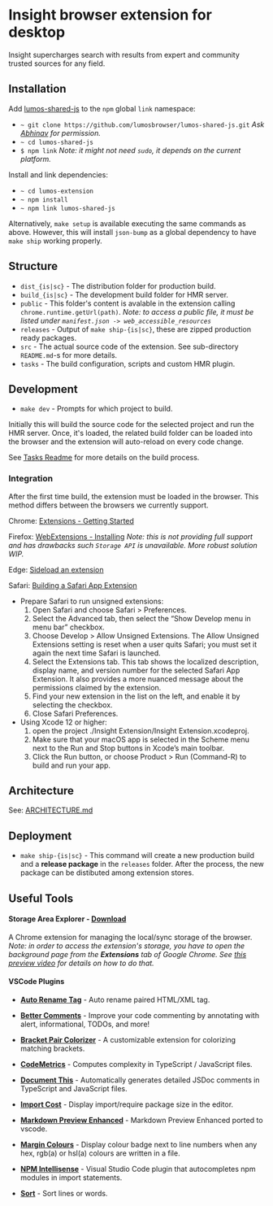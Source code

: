 # Insight browser extension for desktop

Insight supercharges search with results from expert and community trusted sources for any field.

## Installation

Add [lumos-shared-js](https://github.com/lumosbrowser/lumos-shared-js) to the `npm` global `link` namespace:

- `~ git clone https://github.com/lumosbrowser/lumos-shared-js.git` *Ask [Abhinav](https://github.com/abhinavsharma) for permission.*
- `~ cd lumos-shared-js`
- `$ npm link` *Note: it might not need `sudo`, it depends on the current platform.*

Install and link dependencies:

- `~ cd lumos-extension`
- `~ npm install`
- `~ npm link lumos-shared-js`

Alternatively, `make setup` is available executing the same commands as above. However, this will install `json-bump` as a global dependency to have `make ship` working properly.

## Structure

- `dist_{is|sc}` - The distribution folder for production build.
- `build_{is|sc}` - The development build folder for HMR server.
- `public` - This folder's content is avalable in the extension calling `chrome.runtime.getUrl(path)`.
*Note: to access a public file, it must be listed under `manifest.json -> web_accessible_resources`*
- `releases` - Output of `make ship-{is|sc}`, these are zipped production ready packages.
- `src` - The actual source code of the extension. See sub-directory `README.md`-s for more details.
- `tasks` - The build configuration, scripts and custom HMR plugin.

## Development

- `make dev`  - Prompts for which project to build.

Initially this will build the source code for the selected project and run the HMR server. Once, it's loaded, the related build folder can be loaded into the browser and the extension will auto-reload on every code change.

See [Tasks Readme](https://github.com/lumosbrowser/lumos-extension/blob/master/tasks/README.md) for more details on the build process.

### Integration

After the first time build, the extension must be loaded in the browser. This method differs between the browsers we currently support.

Chrome: [Extensions - Getting Started](https://developer.chrome.com/docs/extensions/mv2/getstarted/)

Firefox: [WebExtensions - Installing](https://developer.mozilla.org/en-US/docs/Mozilla/Add-ons/WebExtensions/Your_first_WebExtension#installing)
*Note: this is not providing full support and has drawbacks such `Storage API` is unavailable. More robust solution WIP.*

Edge: [Sideload an extension](https://docs.microsoft.com/en-us/microsoft-edge/extensions-chromium/getting-started/extension-sideloading#:~:text=Open%20the%20edge%3A%2F%2Fextensions,browser%2C%20and%20then%20selecting%20Extensions.&text=On%20the%20extension%20management%20page,bottom%20left%20of%20the%20page.&text=When%20installing%20your%20extension%20for%20the%20first%20time%2C%20choose%20Load%20Unpacked.)

Safari: [Building a Safari App Extension](https://developer.apple.com/documentation/safariservices/safari_app_extensions/building_a_safari_app_extension)
- Prepare Safari to run unsigned extensions:
  1. Open Safari and choose Safari > Preferences.
  2. Select the Advanced tab, then select the “Show Develop menu in menu bar” checkbox.
  3. Choose Develop > Allow Unsigned Extensions. The Allow Unsigned Extensions setting is reset when a user quits Safari; you must set it again the next time Safari is launched.
  4. Select the Extensions tab. This tab shows the localized description, display name, and version number for the selected Safari App Extension. It also provides a more nuanced message about the permissions claimed by the extension.
  5. Find your new extension in the list on the left, and enable it by selecting the checkbox.
  6. Close Safari Preferences.
- Using Xcode 12 or higher:
  1. open the project ./Insight Extension/Insight Extension.xcodeproj.
  2. Make sure that your macOS app is selected in the Scheme menu next to the Run and Stop buttons in Xcode’s main toolbar.
  3. Click the Run button, or choose Product > Run (Command-R) to build and run your app.

## Architecture

See: [ARCHITECTURE.md](docs/ARCHITECTURE.md)

## Deployment

- `make ship-{is|sc}` - This command will create a new production build and a **release package** in the `releases` folder. After the process,
the new package can be distibuted among extension stores.

## Useful Tools

#### Storage Area Explorer - [Download](https://chrome.google.com/webstore/detail/storage-area-explorer/ocfjjjjhkpapocigimmppepjgfdecjkb?hl=en)

A Chrome extension for managing the local/sync storage of the browser. *Note: in order to access the extension's storage, you have to open the background page from the **Extensions** tab of Google Chrome. See [this preview video](https://share.getcloudapp.com/OAuPLDN2) for details on how to do that.*

#### VSCode Plugins

- **[Auto Rename Tag](https://marketplace.visualstudio.com/items?itemName=formulahendry.auto-rename-tag)** - Auto rename paired HTML/XML tag.

- **[Better Comments](https://marketplace.visualstudio.com/items?itemName=aaron-bond.better-comments)** - Improve your code commenting by annotating with alert, informational, TODOs, and more!

- **[Bracket Pair Colorizer](https://marketplace.visualstudio.com/items?itemName=CoenraadS.bracket-pair-colorizer)** - A customizable extension for colorizing matching brackets.

- **[CodeMetrics](https://marketplace.visualstudio.com/items?itemName=kisstkondoros.vscode-codemetrics)** - Computes complexity in TypeScript / JavaScript files.

- **[Document This](https://marketplace.visualstudio.com/items?itemName=oouo-diogo-perdigao.docthis)** - Automatically generates detailed JSDoc comments in TypeScript and JavaScript files.

- **[Import Cost](https://marketplace.visualstudio.com/items?itemName=wix.vscode-import-cost)** - Display import/require package size in the editor.

- **[Markdown Preview Enhanced](https://marketplace.visualstudio.com/items?itemName=shd101wyy.markdown-preview-enhanced)** - Markdown Preview Enhanced ported to vscode.

- **[Margin Colours](https://marketplace.visualstudio.com/items?itemName=chinchiheather.vscode-margin-colours)** - Display colour badge next to line numbers when any hex, rgb(a) or hsl(a) colours are written in a file.

- **[NPM Intellisense](https://marketplace.visualstudio.com/items?itemName=christian-kohler.npm-intellisense)** - Visual Studio Code plugin that autocompletes npm modules in import statements.

- **[Sort](https://marketplace.visualstudio.com/items?itemName=henriiik.vscode-sort)** - Sort lines or words.
